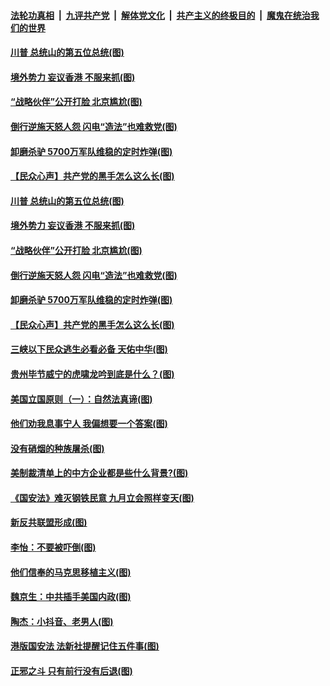####  [法轮功真相](../../../../basic/blob/master/README.md?t=07042002) &nbsp;|&nbsp; [九评共产党](../../../../9ping.md/blob/master/README.md?t=07042002) &nbsp;|&nbsp; [解体党文化](../../../../jtdwh.md/blob/master/README.md?t=07042002)  &nbsp;|&nbsp; [共产主义的终极目的](../../../../gczydzjmd.md/blob/master/README.md?t=07042002) &nbsp;|&nbsp; [魔鬼在统治我们的世界](../../../../mgztzwmdsj.md/blob/master/README.md?t=07042002) 

#### [川普 总统山的第五位总统(图)](../pages/p4/938647.md?t=07042002) 

#### [境外势力 妄议香港 不服来抓(图)](../pages/p4/938616.md?t=07042002) 

#### [“战略伙伴”公开打脸 北京尴尬(图)](../pages/p4/938610.md?t=07042002) 

#### [倒行逆施天怒人怨 闪电“造法”也难救党(图)](../pages/p4/938609.md?t=07042002) 

#### [卸磨杀驴 5700万军队维稳的定时炸弹(图)](../pages/p4/938607.md?t=07042002) 

#### [【民众心声】共产党的黑手怎么这么长(图)](../pages/p4/938456.md?t=07042002) 

#### [川普 总统山的第五位总统(图)](../pages/p4/938647.md?t=07042002) 

#### [境外势力 妄议香港 不服来抓(图)](../pages/p4/938616.md?t=07042002) 

#### [“战略伙伴”公开打脸 北京尴尬(图)](../pages/p4/938610.md?t=07042002) 

#### [倒行逆施天怒人怨 闪电“造法”也难救党(图)](../pages/p4/938609.md?t=07042002) 

#### [卸磨杀驴 5700万军队维稳的定时炸弹(图)](../pages/p4/938607.md?t=07042002) 

#### [【民众心声】共产党的黑手怎么这么长(图)](../pages/p4/938456.md?t=07042002) 

#### [三峡以下民众逃生必看必备 天佑中华(图)](../pages/p4/938593.md?t=07042002) 

#### [贵州毕节威宁的虎啸龙吟到底是什么？(图)](../pages/p4/938596.md?t=07042002) 

#### [美国立国原则（一）：自然法真谛(图)](../pages/p4/938484.md?t=07042002) 

#### [他们劝我息事宁人 我偏想要一个答案(图)](../pages/p4/938491.md?t=07042002) 

#### [没有硝烟的种族屠杀(图)](../pages/p4/938489.md?t=07042002) 

#### [美制裁清单上的中方企业都是些什么背景?(图)](../pages/p4/938486.md?t=07042002) 

#### [《国安法》难灭钢铁民意 九月立会照样变天(图)](../pages/p4/938485.md?t=07042002) 

#### [新反共联盟形成(图)](../pages/p4/938480.md?t=07042002) 

#### [李怡：不要被吓倒(图)](../pages/p4/938488.md?t=07042002) 

#### [他们信奉的马克思移植主义(图)](../pages/p4/938413.md?t=07042002) 

#### [魏京生：中共插手美国内政(图)](../pages/p4/938409.md?t=07042002) 

#### [陶杰：小抖音、老男人(图)](../pages/p4/938404.md?t=07042002) 

#### [港版国安法 法新社提醒记住五件事(图)](../pages/p4/938401.md?t=07042002) 

#### [正邪之斗 只有前行没有后退(图)](../pages/p4/938399.md?t=07042002) 


